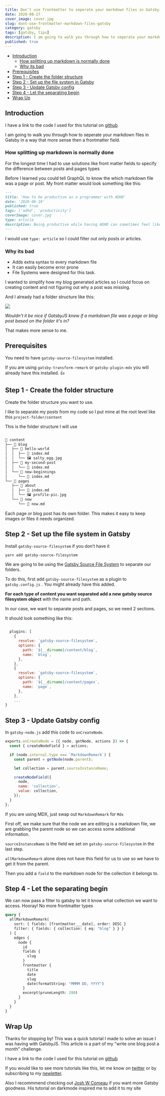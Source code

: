 ```yaml
---
title: Don’t use frontmatter to seperate your markdown files in GatsbyJS - Use the file system
date: 2020-08-27
cover_image: cover.jpg
slug: dont-use-frontmatter-markdown-files-gatsby
category: gatsby
tags: [gatsby, tips]
description: I am going to walk you through how to seperate your markdown files in Gatsby in a way that more sense then a frontmatter field
published: true
---
```


- [Introduction](#introduction)
  - [How splitting up markdown is normally done](#how-splitting-up-markdown-is-normally-done)
  - [Why its bad](#why-its-bad)
- [Prerequisites](#prerequisites)
- [Step 1 - Create the folder structure](#step-1---create-the-folder-structure)
- [Step 2 - Set up the file system in Gatsby](#step-2---set-up-the-file-system-in-gatsby)
- [Step 3 - Update Gatsby config](#step-3---update-gatsby-config)
- [Step 4 - Let the separating begin](#step-4---let-the-separating-begin)
- [Wrap Up](#wrap-up)

## Introduction

I have a link to the code I used for this tutorial on [github](https://github.com/GeorgeNance/seperating-markdown-by-folder-example)

I am going to walk you through how to seperate your markdown files in Gatsby in a way that more sense then a frontmatter field.

### How splitting up markdown is normally done

For the longest time I had to use solutions like front matter fields to specify the difference between posts and pages types

Before I learned you could tell GraphQL to know the which markdown file was a page or post. My front matter would look something like this:

```markdown
---
title: 'How to be productive as a programmer with ADHD'
date: '2020-06-19'
published: true
tags: ['adhd', 'productivity']
coverImage: cover.jpg
type: article
description: Being productive while having ADHD can sometimes feel like a colossal task.
---
```

I would use `type: article` so I could filter out only posts or articles.

### Why its bad

- Adds extra syntax to every markdown file
- It can easily become error prone
- File Systems were designed for this task.

I wanted to simplify how my blog generated articles so I could focus on creating content and not figuring out why a post was missing.

And I already had a folder structure like this:

![](./my-folder-structure.png)

_Wouldn’t it be nice if GatsbyJS knew if a markdown file was a page or blog post based on the folder it's in?_

That makes more sense to me.

## Prerequisites

You need to have `gatsby-source-filesystem` installed.

If you are using `gatsby-transform-remark` or `gatsby-plugin-mdx` you will already have this installed. 👍

## Step 1 - Create the folder structure

Create the folder structure you want to use.

I like to separate my posts from my code so I put mine at the root level like this
`project-folder/content`

This is the folder structure I will use

```bash

📂 content
├── 📂 blog
│  ├── 📂 hello-world
│  │  ├── 📄 index.md
│  │  └── 🖼 salty_egg.jpg
│  ├── 📂 my-second-post
│  │  └── 📄 index.md
│  └── 📂 new-beginnings
│     └── 📄 index.md
└── 📂 pages
   ├── 📂 about
   │  ├── 📄 index.md
   │  └── 🖼 profile-pic.jpg
   └── 📂 now
      └── 📄 now.md

```

Each page or blog post has its own folder. This makes it easy to keep images or files it needs organized.

## Step 2 - Set up the file system in Gatsby

Install `gatsby-source-filesystem` if you don’t have it

```bash
yarn add gatsby-source-filesystem
```

We are going to be using the [Gatsby Source File System](https://www.gatsbyjs.com/plugins/gatsby-source-filesystem/) to separate our folders.

To do this, first add `gatsby-source-filesystem` as a plugin to `gatsby.config.js` . You might already have this added.

**For each type of content you want separated add a new gatsby source filesystem object** with the name and path.

In our case, we want to separate posts and pages, so we need 2 sections.

It should look something like this:

```js

  plugins: [
    {
      resolve: `gatsby-source-filesystem`,
      options: {
        path: `${__dirname}/content/blog`,
        name: `blog`,
      },
    },
    {
      resolve: `gatsby-source-filesystem`,
      options: {
        path: `${__dirname}/content/pages`,
        name: `page`,
      },
    },
	...
}
```

## Step 3 - Update Gatsby config

In `gatsby-node.js` add this code to `onCreateNode`.

```js
exports.onCreateNode = ({ node, getNode, actions }) => {
  const { createNodeField } = actions;

  if (node.internal.type === `MarkdownRemark`) {
    const parent = getNode(node.parent);

    let collection = parent.sourceInstanceName;

    createNodeField({
      node,
      name: 'collection',
      value: collection,
    });
  }
};
```

If you are using MDX, just swap out `MarkdownRemark` for `Mdx`

First off, we make sure that the node we are editing is a markdown file, we are grabbing the parent node so we can access some additional information.

`sourceInstanceName` is the field we set on `gatsby-source-filesystem` in the last step.

`allMarkdownRemark` alone does not have this field for us to use so we have to get it from the parent.

Then you add a `field` to the markdown node for the collection it belongs to.

## Step 4 - Let the separating begin

We can now pass a filter to gatsby to let it know what collection we want to access. Hooray! No more frontmatter types

```graphql
query {
  allMarkdownRemark(
    sort: { fields: [frontmatter___date], order: DESC }
    filter: { fields: { collection: { eq: "blog" } } }
  ) {
    edges {
      node {
        id
        fields {
          slug
        }
        frontmatter {
          title
          date
          slug
          date(formatString: "MMMM DD, YYYY")
        }
        excerpt(pruneLength: 280)
      }
    }
  }
}
```



## Wrap Up

Thanks for stopping by! This was a quick tutorial I made to solve an issue I was having with GatsbyJS. This article is a part of my "write one blog post a month" challenge.

I have a link to the code I used for this tutorial on [github](https://github.com/GeorgeNance/seperating-markdown-by-folder-example)

If you would like to see more tutorials like this, let me know on [twitter](http://twitter.com/geonance) or by subscribing to my [newletter](/subscribe).

Also I recommmend checking out [Josh W Comeau](https://joshwcomeau.com/) if you want more Gatsby goodness. His tutorial on darkmode inspired me to add it to my site


